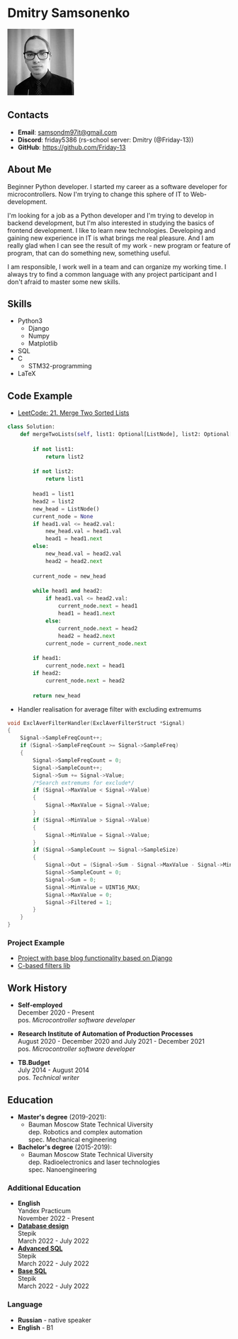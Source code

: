 # Dmitry Samsonenko
![photo](./img/photo_cv.jpg)

## Contacts

- **Email**: samsondm97it@gmail.com
- **Discord**: friday5386 (rs-school server: Dmitry (@Friday-13))
- **GitHub**: https://github.com/Friday-13

## About Me

Beginner Python developer.
I started my career as a software developer for microcontrollers. Now I'm trying to change this sphere of IT to Web-development.

I'm looking for a job as a Python developer and I'm trying to develop in backend development, but I'm also interested in studying the basics of frontend development.
I like to learn new technologies. Developing and gaining new experience in IT is what brings me real pleasure. And I am really glad  when I can see the result of my work - new program or feature of program, that can do something new, something useful.

I am responsible, I work well in a team and can organize my working time. I always try to find a common language with any project participant and I don't afraid to master some new skills.

## Skills

- Python3
  - Django
  - Numpy
  - Matplotlib
- SQL
- C
  - STM32-programming
- LaTeX

## Code Example

- [LeetCode: 21. Merge Two Sorted Lists](https://leetcode.com/problems/merge-two-sorted-lists/)

```python
class Solution:
    def mergeTwoLists(self, list1: Optional[ListNode], list2: Optional[ListNode]) -> Optional[ListNode]:

        if not list1:
            return list2

        if not list2:
            return list1

        head1 = list1
        head2 = list2
        new_head = ListNode()
        current_node = None
        if head1.val <= head2.val:
            new_head.val = head1.val
            head1 = head1.next
        else:
            new_head.val = head2.val
            head2 = head2.next

        current_node = new_head

        while head1 and head2:
            if head1.val <= head2.val:
                current_node.next = head1
                head1 = head1.next
            else:
                current_node.next = head2
                head2 = head2.next
            current_node = current_node.next

        if head1:
            current_node.next = head1
        if head2:
            current_node.next = head2

        return new_head
```

- Handler realisation for average filter with excluding extremums

```c
void ExclAverFilterHandler(ExclAverFilterStruct *Signal)
{
    Signal->SampleFreqCount++;
    if (Signal->SampleFreqCount >= Signal->SampleFreq)
    {
        Signal->SampleFreqCount = 0;
        Signal->SampleCount++;
        Signal->Sum += Signal->Value;
        /*Search extremums for exclude*/
        if (Signal->MaxValue < Signal->Value)
        {
            Signal->MaxValue = Signal->Value;
        }
        if (Signal->MinValue > Signal->Value)
        {
            Signal->MinValue = Signal->Value;
        }
        if (Signal->SampleCount >= Signal->SampleSize)
        {
            Signal->Out = (Signal->Sum - Signal->MaxValue - Signal->MinValue) / (Signal->SampleCount - 2);
            Signal->SampleCount = 0;
            Signal->Sum = 0;
            Signal->MinValue = UINT16_MAX;
            Signal->MaxValue = 0;
            Signal->Filtered = 1;
        }
    }
}
```

### Project Example

- [Project with base blog functionality based on Django](https://github.com/Friday-13/dartblog)
- [C-based filters lib](https://github.com/Friday-13/libfilters)

## Work History

- **Self-employed** \
   December 2020 - Present \
   pos. _Microcontroller software developer_
- **Research Institute of Automation of Production Processes** \
   August 2020 - December 2020 and July 2021 - December 2021 \
   pos. _Microcontroller software developer_

- **TB.Budget** \
   July 2014 - August 2014 \
   pos. _Technical writer_

## Education

- **Master's degree** (2019-2021):
  - Bauman Moscow State Technical Uiversity \
    dep. Robotics and сomplex automation \
    spec. Mechanical engineering
- **Bachelor's degree** (2015-2019):
  - Bauman Moscow State Technical Uiversity \
    dep. Radioelectronics and laser technologies \
    spec. Nanoengineering

### Additional Education

- **English** \
   Yandex Practicum \
   November 2022 - Present
- [**Database design**](https://stepik.org/cert/1988834) \
   Stepik \
   March 2022 - July 2022
- [**Advanced SQL**](https://stepik.org/cert/1962732) \
   Stepik \
   March 2022 - July 2022
- [**Base SQL**](https://stepik.org/cert/1523830) \
   Stepik \
   March 2022 - July 2022

### Language

- **Russian** - native speaker
- **English** - B1

